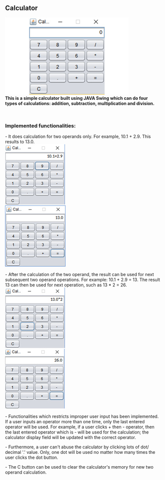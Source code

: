 <h2>Calculator</h2>
<p>
  <img src="https://github.com/munagurung/ProjectImages/blob/master/calculator/calc.png"/>
  <br>
  <strong>
This is a simple calculator built using JAVA Swing which can do four types of calculations: addition, subtraction, multiplication and division.</strong>
</p>
<br>
<h3>Implemented functionalities:</h3>
<p>
- It does calculation for two operands only. For example, 10.1 + 2.9. This results to 13.0.
<br>
  <img src="https://github.com/munagurung/ProjectImages/blob/master/calculator/2operandadd.PNG"/>
  <br>
  <img src="https://github.com/munagurung/ProjectImages/blob/master/calculator/2operandaddresult.PNG"/>
</p>
<p>
- After the calculation of the two operand, the result can be used for next subsequent two operand operations. For example: 10.1 + 2.9 = 13. The result 13 can then be used for next operation, such as 13 * 2 = 26. 
  <br>
  <img src="https://github.com/munagurung/ProjectImages/blob/master/calculator/subsequentop.PNG"/>
  <br>
  <img src="https://github.com/munagurung/ProjectImages/blob/master/calculator/subsequentopresult.PNG"/>
</p>
<p>
- Functionalities which restricts improper user input has been implemented. If a user inputs an operator more than one time, only the last entered operator will be used. For example, if a user clicks + then - operator, then the last entered operator which is - will be used for the calculation; the calculator display field will be updated with the correct operator. 
</p>
<p>
- Furthermore, a user can't abuse the calculator by clicking lots of dot/ decimal '.' value. Only, one dot will be used no matter how many times the user clicks the dot button.
</p>
<p>
- The C button can be used to clear the calculator's memory for new two operand calculation.
</p>

